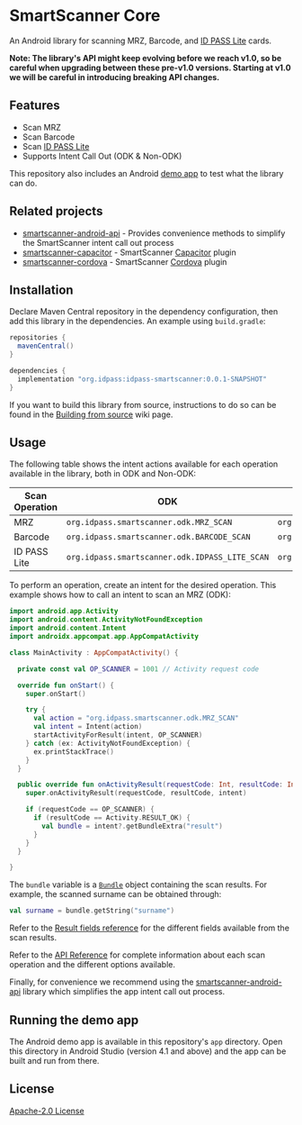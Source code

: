 # SmartScanner Core

An Android library for scanning MRZ, Barcode, and [ID PASS Lite](https://github.com/idpass/idpass-lite) cards.

**Note: The library's API might keep evolving before we reach v1.0, so be careful when upgrading between these pre-v1.0 versions. Starting at v1.0 we will be careful in introducing breaking API changes.**

## Features

- Scan MRZ
- Scan Barcode
- Scan [ID PASS Lite](https://github.com/idpass/idpass-lite)
- Supports Intent Call Out (ODK & Non-ODK)

This repository also includes an Android [demo app](app) to test what the library can do.

## Related projects

- [smartscanner-android-api](https://github.com/idpass/smartscanner-android-api) - Provides convenience methods to simplify the SmartScanner intent call out process
- [smartscanner-capacitor](https://github.com/idpass/smartscanner-capacitor) - SmartScanner [Capacitor](https://capacitorjs.com/) plugin
- [smartscanner-cordova](https://github.com/idpass/smartscanner-cordova) - SmartScanner [Cordova](https://cordova.apache.org/) plugin

## Installation

Declare Maven Central repository in the dependency configuration, then add this library in the dependencies. An example using `build.gradle`:

```groovy
repositories {
  mavenCentral()
}

dependencies {
  implementation "org.idpass:idpass-smartscanner:0.0.1-SNAPSHOT"
}
```

If you want to build this library from source, instructions to do so can be found in the [Building from source](https://github.com/idpass/smartscanner-core/wiki/Building-from-source) wiki page.

## Usage

The following table shows the intent actions available for each operation available in the library, both in ODK and Non-ODK:

| Scan Operation |                                            ODK |                                    Non-ODK |
| -------------- | ---------------------------------------------- | ------------------------------------------ |
| MRZ            | `org.idpass.smartscanner.odk.MRZ_SCAN`         | `org.idpass.smartscanner.MRZ_SCAN`         |
| Barcode        | `org.idpass.smartscanner.odk.BARCODE_SCAN`     | `org.idpass.smartscanner.BARCODE_SCAN`     |
| ID PASS Lite   | `org.idpass.smartscanner.odk.IDPASS_LITE_SCAN` | `org.idpass.smartscanner.IDPASS_LITE_SCAN` |

To perform an operation, create an intent for the desired operation. This example shows how to call an intent to scan an MRZ (ODK):

```kotlin
import android.app.Activity
import android.content.ActivityNotFoundException
import android.content.Intent
import androidx.appcompat.app.AppCompatActivity

class MainActivity : AppCompatActivity() {

  private const val OP_SCANNER = 1001 // Activity request code

  override fun onStart() {
    super.onStart()

    try {
      val action = "org.idpass.smartscanner.odk.MRZ_SCAN"
      val intent = Intent(action)
      startActivityForResult(intent, OP_SCANNER)
    } catch (ex: ActivityNotFoundException) {
      ex.printStackTrace()
    }
  }

  public override fun onActivityResult(requestCode: Int, resultCode: Int, intent: Intent?) {
    super.onActivityResult(requestCode, resultCode, intent)

    if (requestCode == OP_SCANNER) {
      if (resultCode == Activity.RESULT_OK) {
        val bundle = intent?.getBundleExtra("result")
      }
    }
  }

}
```

The `bundle` variable is a [`Bundle`](https://developer.android.com/reference/kotlin/android/os/Bundle) object containing the scan results. For example, the scanned surname can be obtained through:

```kotlin
val surname = bundle.getString("surname")
```

Refer to the [Result fields reference](https://github.com/idpass/smartscanner-core/wiki/Result-fields-reference) for the different fields available from the scan results.

Refer to the [API Reference](https://github.com/idpass/smartscanner-core/wiki/API-Reference) for complete information about each scan operation and the different options available.

Finally, for convenience we recommend using the [smartscanner-android-api](https://github.com/idpass/smartscanner-android-api) library which simplifies the app intent call out process.

## Running the demo app

The Android demo app is available in this repository's `app` directory. Open this directory in Android Studio (version 4.1 and above) and the app can be built and run from there.

## License

[Apache-2.0 License](LICENSE)
